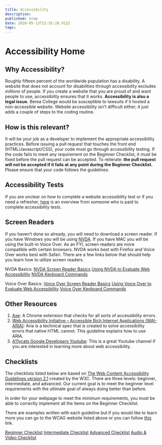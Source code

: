 ```yaml
---
title: Accessibility
description: 
published: true
date: 2020-05-13T12:55:28.912Z
tags: 
---
```


# Accessibility Home
## Why Accessibility?
Roughly fifteen percent of the worldwide population has a disability. A website that does not account for disabilities through accessibility excludes *millions* of people. If you create a website that you are proud of and want people to use, accessibility ensures that it works. **Accessibility is also a legal issue.** Berea College would be susceptible to lawsuits if it hosted a non-accessible website. Website accessibility isn't difficult either; it just adds a couple of steps to the coding routine.

## How is this relevant?
It will be your job as a developer to implement the appropriate accessibility practices. Before issuing a pull request that touches the front end (HTML/Javascript/CSS), your code must go through accessibility testing. If the code fails to meet any requirement on the Beginner Checklist, it must be fixed before the pull request can be accepted. To reiterate: **the pull request will not be accepted if it fails at any point during the Beginner Checklist.** Please ensure that your code follows the guidelines.

## Accessibility Tests
If you are unclear on how to complete a website accessibility test or if you need a refresher, [here](https://www.youtube.com/watch?v=cOmehxAU_4s&feature=youtu.be) is an overview from someone who is paid to complete accessibility tests.

## Screen Readers
If you haven’t done so already, you will need to download a screen reader. If you have Windows you will be using [NVDA](https://www.nvaccess.org/download/). If you have MAC you will be using the built-in Voice Over. As an FYI, screen readers are more compatible with certain browsers. NVDA works best with Firefox and Voice Over works best with Safari. There are a few links below that should help you learn how to utilize screen readers.

NVDA Basics: 
[NVDA Screen Reader Basics](https://www.youtube.com/watch?v=Jao3s_CwdRU&feature=youtu.be)
[Using NVDA to Evaluate Web Accessibility](https://webaim.org/articles/nvda/) 
[NVDA Keyboard Commands](https://dequeuniversity.com/assets/pdf/screenreaders/nvda-guide.pdf)

Voice Over Basics:
[Voice Over Screen Reader Basics](https://www.youtube.com/watch?v=5R-6WvAihms&feature=youtu.be)
[Using Voice Over to Evaluate Web Accessibility](https://webaim.org/articles/voiceover/)
[Voice Over Keyboard Commands](https://dequeuniversity.com/screenreaders/voiceover-keyboard-shortcuts)

## Other Resources
1. [Axe](https://www.deque.com/axe): A Chrome extension that checks for all sorts of accessibility errors.
2. [Web Accessibility Initiative – Accessible Rich Internet Applications (WAI-ARIA)](https://www.w3.org/TR/wai-aria-practices-1.1/#intro): Aria is a technical spec that is created to solve accessibility errors that native HTML cannot. This guideline explains how to use ARIA.
3. [A11ycats Google Developers Youtube](https://www.youtube.com/watch?v=fGLp_gfMMGU&list=PLNYkxOF6rcICWx0C9LVWWVqvHlYJyqw7g): This is a great Youtube channel if you are interested in learning more about web accessibility.

## Checklists
The checklists listed below are based on [The Web Content Accessibility Guidelines version 2.1](https://www.w3.org/TR/WCAG21/) created by the W3C. There are three levels: beginner, intermediate, and advanced. Our current goal is to meet the beginner level requirements with the ultimate goal of always doing better than before.

In order for your webpage to meet the minimum requirements, you must be able to correctly implement all the items on the Beginner Checklist. 

There are examples written with each guideline but if you would like to learn more you can go to the WCAG website listed above or you can follow [this](https://www.youtube.com/channel/UCyPIVo6z8mRmoA0y9S3_tGA/videos) link.

[Beginner Checklist](/accessibility/checklist)
[Intermediate Checklist](/accessibility/Intermediate)
[Advanced Checklist](/accessibility/Advanced)
[Audio & Video Checklist](/accessibility/Audio&Video)